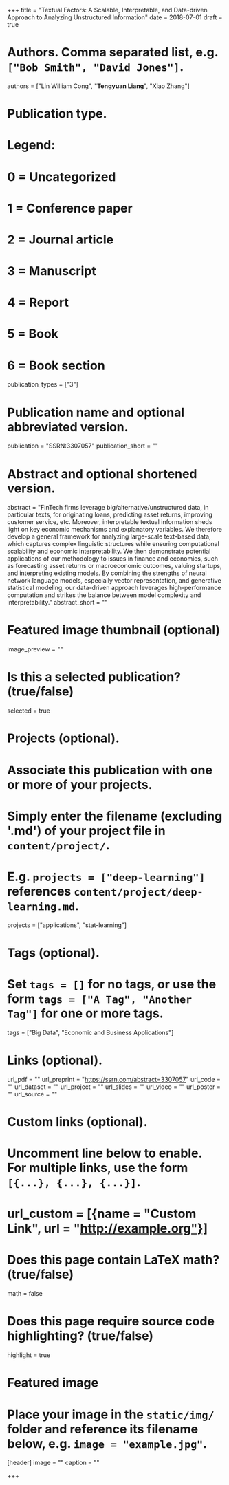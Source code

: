 +++
title = "Textual Factors: A Scalable, Interpretable, and Data-driven Approach to Analyzing Unstructured Information"
date = 2018-07-01
draft = true

# Authors. Comma separated list, e.g. `["Bob Smith", "David Jones"]`.
authors = ["Lin William Cong", "**Tengyuan Liang**", "Xiao Zhang"]

# Publication type.
# Legend:
# 0 = Uncategorized
# 1 = Conference paper
# 2 = Journal article
# 3 = Manuscript
# 4 = Report
# 5 = Book
# 6 = Book section
publication_types = ["3"]

# Publication name and optional abbreviated version.
publication = "SSRN:3307057"
publication_short = ""

# Abstract and optional shortened version.
abstract = "FinTech firms leverage big/alternative/unstructured data, in particular texts, for originating loans, predicting asset returns, improving customer service, etc. Moreover, interpretable textual information sheds light on key economic mechanisms and explanatory variables. We therefore develop a general framework for analyzing large-scale text-based data, which captures complex linguistic structures while ensuring computational scalability and economic interpretability. We then demonstrate potential applications of our methodology to issues in finance and economics, such as forecasting asset returns or macroeconomic outcomes, valuing startups, and interpreting existing models. By combining the strengths of neural network language models, especially vector representation, and generative statistical modeling, our data-driven approach leverages high-performance computation and strikes the balance between model complexity and interpretability.​"
abstract_short = ""

# Featured image thumbnail (optional)
image_preview = ""

# Is this a selected publication? (true/false)
selected = true

# Projects (optional).
#   Associate this publication with one or more of your projects.
#   Simply enter the filename (excluding '.md') of your project file in `content/project/`.
#   E.g. `projects = ["deep-learning"]` references `content/project/deep-learning.md`.
projects = ["applications", "stat-learning"]

# Tags (optional).
#   Set `tags = []` for no tags, or use the form `tags = ["A Tag", "Another Tag"]` for one or more tags.
tags = ["Big Data", "Economic and Business Applications"]

# Links (optional).
url_pdf = ""
url_preprint = "https://ssrn.com/abstract=3307057"
url_code = ""
url_dataset = ""
url_project = ""
url_slides = ""
url_video = ""
url_poster = ""
url_source = ""

# Custom links (optional).
#   Uncomment line below to enable. For multiple links, use the form `[{...}, {...}, {...}]`.
# url_custom = [{name = "Custom Link", url = "http://example.org"}]

# Does this page contain LaTeX math? (true/false)
math = false

# Does this page require source code highlighting? (true/false)
highlight = true

# Featured image
# Place your image in the `static/img/` folder and reference its filename below, e.g. `image = "example.jpg"`.
[header]
image = ""
caption = ""

+++
